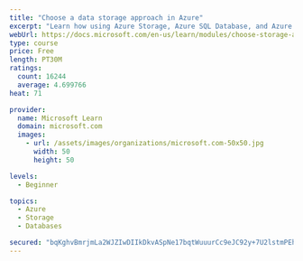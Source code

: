 ```yaml
---
title: "Choose a data storage approach in Azure"
excerpt: "Learn how using Azure Storage, Azure SQL Database, and Azure Cosmos DB - or a combination of them - for your business scenario is the best way to get the most performant solution."
webUrl: https://docs.microsoft.com/en-us/learn/modules/choose-storage-approach-in-azure/
type: course
price: Free
length: PT30M
ratings:
  count: 16244
  average: 4.699766
heat: 71

provider:
  name: Microsoft Learn
  domain: microsoft.com
  images:
    - url: /assets/images/organizations/microsoft.com-50x50.jpg
      width: 50
      height: 50

levels:
  - Beginner

topics:
  - Azure
  - Storage
  - Databases

secured: "bqKghvBmrjmLa2WJZIwDIIkDkvASpNe17bqtWuuurCc9eJC92y+7U2lstmPEhii8uCo54kbzTCtckU0Nj/Sx8wr1heBjGgf54c5pDNVBUU2qIoiutYZzNshtLjX6GhsXKM1OY+Tj9gqgUtgAZaKksQYjqDrVoApsc2tCXCxKbWViUqd25P/yybOweedY7/QBaxz9i91yROKBhPihs9aJg1JkeKrFyXoRa2PAo+qoHvJk6RSNIyNlz6SEQq77xYqfRXMUySRdSHG6e2SfaAGyofJbGnGCMyhrquClhfL7LNGaWy/kTAc5iR38utHwb7r9LLR9Cql4iHO9TH5sjIszu6ob+jqsmGOc2U2pgtWyflN8eK866J1ShTbKmBHgbpNiEYfxePKTlbNBADB0KyTvyXvPnVWOYczlrFCco9+4oTjIrKsreDnIchscz5NdhGBs;EsQRsf1xEOIuOejfLt8e+w=="
---
```



